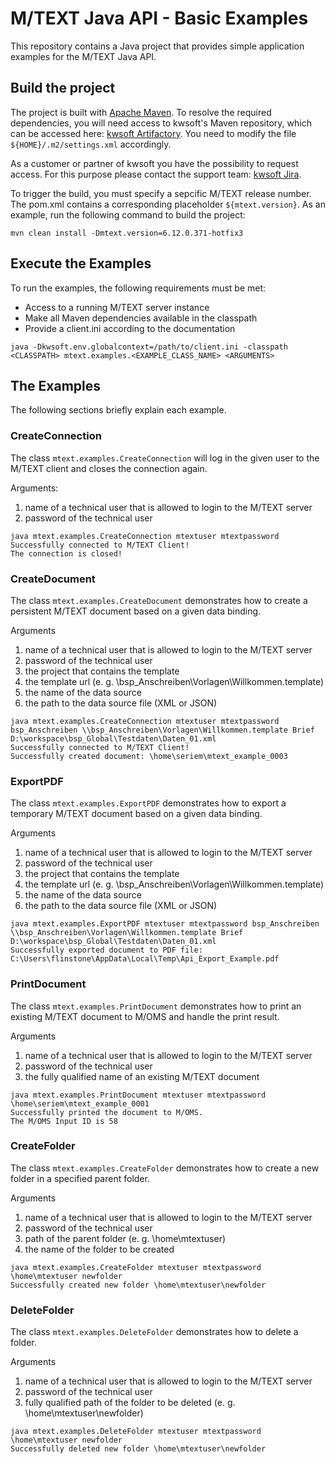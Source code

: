 # M/TEXT Java API - Basic Examples

This repository contains a Java project that provides simple application examples for the M/TEXT Java API.

## Build the project

The project is built with [Apache Maven](https://maven.apache.org/). To resolve the required dependencies, you will need access to kwsoft's Maven repository, which can be accessed here: [kwsoft Artifactory](https://artifactory.kw-data.de/artifactory/kwsoft). You need to modify the file `${HOME}/.m2/settings.xml` accordingly.

As a customer or partner of kwsoft you have the possibility to request access. For this purpose please contact the support team: [kwsoft Jira](https://jira.kwsoft.de/).

To trigger the build, you must specify a sepcific M/TEXT release number. The pom.xml contains a corresponding placeholder `${mtext.version}`.
As an example, run the following command to build the project:
```
mvn clean install -Dmtext.version=6.12.0.371-hotfix3
```
## Execute the Examples
To run the examples, the following requirements must be met:
* Access to a running M/TEXT server instance
* Make all Maven dependencies available in the classpath
* Provide a client.ini according to the documentation

```
java -Dkwsoft.env.globalcontext=/path/to/client.ini -classpath <CLASSPATH> mtext.examples.<EXAMPLE_CLASS_NAME> <ARGUMENTS>
```

## The Examples

The following sections briefly explain each example.

### CreateConnection
The class `mtext.examples.CreateConnection` will log in the given user to the M/TEXT client and closes the connection again.

Arguments:
1. name of a technical user that is allowed to login to the M/TEXT server
2. password of the technical user

```
java mtext.examples.CreateConnection mtextuser mtextpassword
Successfully connected to M/TEXT Client!
The connection is closed!
```

### CreateDocument
The class `mtext.examples.CreateDocument` demonstrates how to create a persistent M/TEXT document based on a given data binding.

Arguments
1. name of a technical user that is allowed to login to the M/TEXT server
2. password of the technical user
3. the project that contains the template
4. the template url (e. g. \\bsp_Anschreiben\Vorlagen\Willkommen.template)
5. the name of the data source
6. the path to the data source file (XML or JSON)

```
java mtext.examples.CreateConnection mtextuser mtextpassword bsp_Anschreiben \\bsp_Anschreiben\Vorlagen\Willkommen.template Brief D:\workspace\bsp_Global\Testdaten\Daten_01.xml
Successfully connected to M/TEXT Client!
Successfully created document: \home\seriem\mtext_example_0003
```

### ExportPDF
The class `mtext.examples.ExportPDF` demonstrates how to export a temporary M/TEXT document based on a given data binding.

Arguments
1. name of a technical user that is allowed to login to the M/TEXT server
2. password of the technical user
3. the project that contains the template
4. the template url (e. g. \\bsp_Anschreiben\Vorlagen\Willkommen.template)
5. the name of the data source
6. the path to the data source file (XML or JSON)

```
java mtext.examples.ExportPDF mtextuser mtextpassword bsp_Anschreiben \\bsp_Anschreiben\Vorlagen\Willkommen.template Brief D:\workspace\bsp_Global\Testdaten\Daten_01.xml
Successfully exported document to PDF file: C:\Users\flinstone\AppData\Local\Temp\Api_Export_Example.pdf
```

### PrintDocument
The class `mtext.examples.PrintDocument` demonstrates how to print an existing M/TEXT document to M/OMS and handle the print result.

Arguments
1. name of a technical user that is allowed to login to the M/TEXT server
2. password of the technical user
3. the fully qualified name of an existing M/TEXT document

```
java mtext.examples.PrintDocument mtextuser mtextpassword \home\seriem\mtext_example_0001
Successfully printed the document to M/OMS.
The M/OMS Input ID is 58
```
### CreateFolder
The class `mtext.examples.CreateFolder` demonstrates how to create a new folder in a specified parent folder.

Arguments
1. name of a technical user that is allowed to login to the M/TEXT server
2. password of the technical user
3. path of the parent folder (e. g. \home\mtextuser)
4. the name of the folder to be created

```
java mtext.examples.CreateFolder mtextuser mtextpassword \home\mtextuser newfolder
Successfully created new folder \home\mtextuser\newfolder
```
### DeleteFolder
The class `mtext.examples.DeleteFolder` demonstrates how to delete a folder.

Arguments
1. name of a technical user that is allowed to login to the M/TEXT server
2. password of the technical user
3. fully qualified path of the folder to be deleted (e. g. \home\mtextuser\newfolder)

```
java mtext.examples.DeleteFolder mtextuser mtextpassword \home\mtextuser newfolder
Successfully deleted new folder \home\mtextuser\newfolder
```

